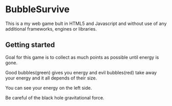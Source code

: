 BubbleSurvive
=========================

This is a my web game bult in HTML5 and Javascript and without use of any additional frameworks, engines or libraries.


Getting started
----------------------

Goal for this game is to collect as much points as possible until energy is gone. 

Good bubbles(green) gives you energy and evil bubbles(red) take away your energy and it all depends of their size.

You can see your energy on the left side.

Be careful of the black hole gravitational force.
